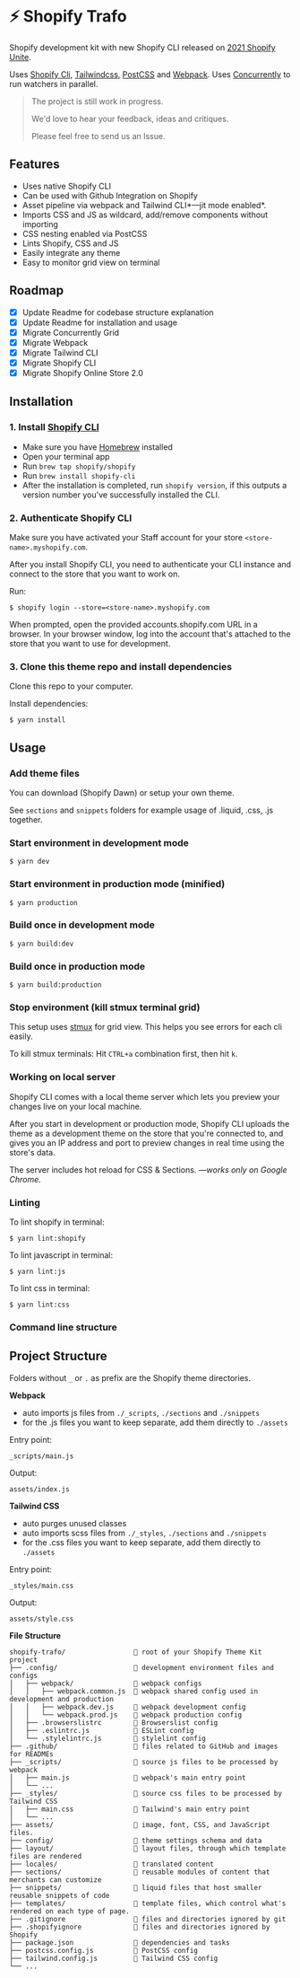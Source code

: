 # ⚡️ Shopify Trafo
Shopify development kit with new Shopify CLI released on [2021 Shopify Unite](https://unite.shopify.com).

Uses [Shopify Cli](https://github.com/Shopify/shopify-cli), [Tailwindcss](https://github.com/tailwindlabs/tailwindcss), [PostCSS](https://github.com/postcss/postcss) and [Webpack](https://github.com/webpack/webpack). Uses [Concurrently](https://github.com/kimmobrunfeldt/concurrently) to run watchers in parallel.

> The project is still work in progress.
>
> We'd love to hear your feedback, ideas and critiques.
>
> Please feel free to send us an Issue. 

## Features
- Uses native Shopify CLI
- Can be used with Github Integration on Shopify
- Asset pipeline via webpack and Tailwind CLI*—jit mode enabled*.
- Imports CSS and JS as wildcard, add/remove components without importing
- CSS nesting enabled via PostCSS
- Lints Shopify, CSS and JS
- Easily integrate any theme
- Easy to monitor grid view on terminal

## Roadmap
- [X] Update Readme for codebase structure explanation
- [X] Update Readme for installation and usage
- [X] Migrate Concurrently Grid
- [X] Migrate Webpack
- [X] Migrate Tailwind CLI
- [X] Migrate Shopify CLI
- [X] Migrate Shopify Online Store 2.0

## Installation
### 1. Install [Shopify CLI](https://github.com/Shopify/shopify-cli)
- Make sure you have [Homebrew](https://brew.sh/) installed
- Open your terminal app
- Run `brew tap shopify/shopify`
- Run `brew install shopify-cli`
- After the installation is completed, run `shopify version`, if this outputs a version number you've successfully installed the CLI.

### 2. Authenticate Shopify CLI
Make sure you have activated your Staff account for your store `<store-name>.myshopify.com`.

After you install Shopify CLI, you need to authenticate your CLI instance and connect to the store that you want to work on.

Run:

```shell
$ shopify login --store=<store-name>.myshopify.com
```

When prompted, open the provided accounts.shopify.com URL in a browser. In your browser window, log into the account that's attached to the store that you want to use for development.

### 3. Clone this theme repo and install dependencies
Clone this repo to your computer.

Install dependencies:
```shell
$ yarn install
```

## Usage
### Add theme files
You can download (Shopify Dawn) or setup your own theme.

See `sections` and `snippets` folders for example usage of .liquid, .css, .js together.

### Start environment in development mode
```shell
$ yarn dev
```

### Start environment in production mode (minified)
```shell
$ yarn production
```

### Build once in development mode
```shell
$ yarn build:dev
```

### Build once in production mode
```shell
$ yarn build:production
```

### Stop environment (kill stmux terminal grid)
This setup uses [stmux](https://github.com/rse/stmux) for grid view. This helps you see errors for each cli easily.

To kill stmux terminals:
Hit `CTRL+a` combination first, then hit `k`.

### Working on local server
Shopify CLI comes with a local theme server which lets you preview your changes live on your local machine.

After you start in development or production mode, Shopify CLI uploads the theme as a development theme on the store that you're connected to, and gives you an IP address and port to preview changes in real time using the store's data.

The server includes hot reload for CSS & Sections. *—works only on Google Chrome.*

### Linting
To lint shopify in terminal:
```shell
$ yarn lint:shopify
```
To lint javascript in terminal:
```shell
$ yarn lint:js
```
To lint css in terminal:
```shell
$ yarn lint:css
```

### Command line structure


## Project Structure

Folders without `_` or `.` as prefix are the Shopify theme directories.

**Webpack**
- auto imports js files from `./_scripts`, `./sections` and `./snippets`
- for the .js files you want to keep separate, add them directly to `./assets`

Entry point:
````
_scripts/main.js
````
Output:
````
assets/index.js
````

**Tailwind CSS**
- auto purges unused classes
- auto imports scss files from `./_styles`, `./sections` and `./snippets`
- for the .css files you want to keep separate, add them directly to `./assets`

Entry point:
````
_styles/main.css
````
Output:
````
assets/style.css
````

**File Structure**
```text
shopify-trafo/                 📁 root of your Shopify Theme Kit project
├── .config/                   📁 development environment files and configs
│   ├── webpack/               📁 webpack configs
│   │   ├── webpack.common.js  📄 webpack shared config used in development and production
│   │   ├── webpack.dev.js     📄 webpack development config
│   │   └── webpack.prod.js    📄 webpack production config
│   ├── .browserslistrc        📄 Browserslist config
│   ├── .eslintrc.js           📄 ESLint config
│   └── .stylelintrc.js        📄 stylelint config
├── .github/                   📁 files related to GitHub and images for READMEs
├── _scripts/                  📁 source js files to be processed by webpack
│   ├── main.js                📁 webpack's main entry point
│   └── ...
├── _styles/                   📁 source css files to be processed by Tailwind CSS
│   ├── main.css               📁 Tailwind's main entry point
│   └── ...
├── assets/                    📁 image, font, CSS, and JavaScript files.
├── config/                    📁 theme settings schema and data
├── layout/                    📁 layout files, through which template files are rendered
├── locales/                   📁 translated content
├── sections/                  📁 reusable modules of content that merchants can customize
├── snippets/                  📁 liquid files that host smaller reusable snippets of code
├── templates/                 📁 template files, which control what's rendered on each type of page.
├── .gitignore                 📄 files and directories ignored by git
├── .shopifyignore             📄 files and directories ignored by Shopify
├── package.json               📄 dependencies and tasks
├── postcss.config.js          📄 PostCSS config
├── tailwind.config.js         📄 Tailwind CSS config
└── ...
```